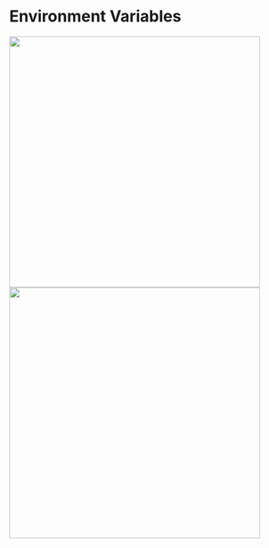 # Environment Variables

<img src="https://github.com/user-attachments/assets/2db4cf31-91fc-48c4-87bc-23803fe1c993" width="450" />





<img src="https://github.com/user-attachments/assets/8ce4b166-1918-4ec2-9f69-c3f588efde6b" width="450" />
